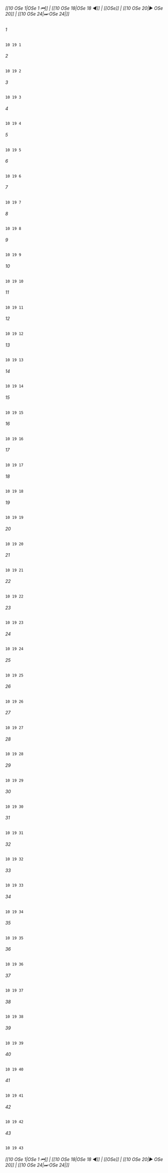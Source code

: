 
###### [[10 OSe 1|OSe 1 ⏮]] | [[10 OSe 18|OSe 18 ◀]] | [[OSe]] | [[10 OSe 20|▶ OSe 20]] | [[10 OSe 24|⏭ OSe 24|]]

###### 1
``` verse
10 19 1 
```
###### 2
``` verse
10 19 2 
```
###### 3
``` verse
10 19 3 
```
###### 4
``` verse
10 19 4 
```
###### 5
``` verse
10 19 5 
```
###### 6
``` verse
10 19 6 
```
###### 7
``` verse
10 19 7 
```
###### 8
``` verse
10 19 8 
```
###### 9
``` verse
10 19 9 
```
###### 10
``` verse
10 19 10 
```
###### 11
``` verse
10 19 11 
```
###### 12
``` verse
10 19 12 
```
###### 13
``` verse
10 19 13 
```
###### 14
``` verse
10 19 14 
```
###### 15
``` verse
10 19 15 
```
###### 16
``` verse
10 19 16 
```
###### 17
``` verse
10 19 17 
```
###### 18
``` verse
10 19 18 
```
###### 19
``` verse
10 19 19 
```
###### 20
``` verse
10 19 20 
```
###### 21
``` verse
10 19 21 
```
###### 22
``` verse
10 19 22 
```
###### 23
``` verse
10 19 23 
```
###### 24
``` verse
10 19 24 
```
###### 25
``` verse
10 19 25 
```
###### 26
``` verse
10 19 26 
```
###### 27
``` verse
10 19 27 
```
###### 28
``` verse
10 19 28 
```
###### 29
``` verse
10 19 29 
```
###### 30
``` verse
10 19 30 
```
###### 31
``` verse
10 19 31 
```
###### 32
``` verse
10 19 32 
```
###### 33
``` verse
10 19 33 
```
###### 34
``` verse
10 19 34 
```
###### 35
``` verse
10 19 35 
```
###### 36
``` verse
10 19 36 
```
###### 37
``` verse
10 19 37 
```
###### 38
``` verse
10 19 38 
```
###### 39
``` verse
10 19 39 
```
###### 40
``` verse
10 19 40 
```
###### 41
``` verse
10 19 41 
```
###### 42
``` verse
10 19 42 
```
###### 43
``` verse
10 19 43 
```

###### [[10 OSe 1|OSe 1 ⏮]] | [[10 OSe 18|OSe 18 ◀]] | [[OSe]] | [[10 OSe 20|▶ OSe 20]] | [[10 OSe 24|⏭ OSe 24|]]

